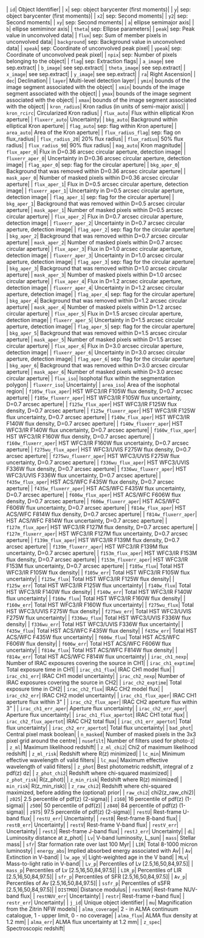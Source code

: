 
| ``id``| Object Identifier|
| ``x``| sep: object barycenter (first moments)|
| ``y``| sep: object barycenter (first moments)|
| ``x2``| sep: Second moments|
| ``y2``| sep: Second moments|
| ``xy``| sep: Second moments|
| ``a``| ellipse semimajor axis|
| ``b``| ellipse semiminor axis|
| ``theta``| sep: Ellipse parameters|
| ``peak``| sep: Peak value in unconvolved data|
| ``flux``| sep: Sum of member pixels in unconvolved data|
| ``background``| sep: Background value in unconvolved data|
| ``xpeak``| sep: Coordinate of unconvolved peak pixel|
| ``ypeak``| sep: Coordinate of unconvolved peak pixel|
| ``npix``| sep: Number of pixels belonging to the object|
| ``flag``| sep: Extraction flags|
| ``a_image``| see sep.extract|
| ``b_image``| see sep.extract|
| ``theta_image``| see sep.extract|
| ``x_image``| see sep.extract|
| ``y_image``| see sep.extract|
| ``ra``| Right Ascension|
| ``dec``| Declination|
| ``layer``| Multi-level detection layer|
| ``ymin``| bounds of the image segment associated with the object|
| ``xmin``| bounds of the image segment associated with the object|
| ``ymax``| bounds of the image segment associated with the object|
| ``xmax``| bounds of the image segment associated with the object|
| ``kron_radius``| Kron radius (in units of semi-major axis)|
| ``kron_rcirc``| Circularized Kron radius|
| ``flux_auto``| Flux within elliptical Kron aperture|
| ``fluxerr_auto``| Uncertainty|
| ``bkg_auto``| Background within elliptical Kron aperture|
| ``flag_auto``| sep: flag within Kron aperture|
| ``area_auto``| Area of the Kron aperture|
| ``flux_radius_flag``| sep: flag on flux_radius|
| ``flux_radius_20``| 20% flux radius|
| ``flux_radius``| 50% flux radius|
| ``flux_radius_90``| 90% flux radius|
| ``mag_auto``| Kron magnitude|
| ``flux_aper_0``| Flux in D=0.36 arcsec circular aperture, detection image|
| ``fluxerr_aper_0``| Uncertainty in D=0.36 arcsec circular aperture, detection image|
| ``flag_aper_0``| sep: flag for the circular aperture|
| ``bkg_aper_0``| Background that was removed within D=0.36 arcsec circular aperture|
| ``mask_aper_0``| Number of masked pixels within D=0.36 arcsec circular aperture|
| ``flux_aper_1``| Flux in D=0.5 arcsec circular aperture, detection image|
| ``fluxerr_aper_1``| Uncertainty in D=0.5 arcsec circular aperture, detection image|
| ``flag_aper_1``| sep: flag for the circular aperture|
| ``bkg_aper_1``| Background that was removed within D=0.5 arcsec circular aperture|
| ``mask_aper_1``| Number of masked pixels within D=0.5 arcsec circular aperture|
| ``flux_aper_2``| Flux in D=0.7 arcsec circular aperture, detection image|
| ``fluxerr_aper_2``| Uncertainty in D=0.7 arcsec circular aperture, detection image|
| ``flag_aper_2``| sep: flag for the circular aperture|
| ``bkg_aper_2``| Background that was removed within D=0.7 arcsec circular aperture|
| ``mask_aper_2``| Number of masked pixels within D=0.7 arcsec circular aperture|
| ``flux_aper_3``| Flux in D=1.0 arcsec circular aperture, detection image|
| ``fluxerr_aper_3``| Uncertainty in D=1.0 arcsec circular aperture, detection image|
| ``flag_aper_3``| sep: flag for the circular aperture|
| ``bkg_aper_3``| Background that was removed within D=1.0 arcsec circular aperture|
| ``mask_aper_3``| Number of masked pixels within D=1.0 arcsec circular aperture|
| ``flux_aper_4``| Flux in D=1.2 arcsec circular aperture, detection image|
| ``fluxerr_aper_4``| Uncertainty in D=1.2 arcsec circular aperture, detection image|
| ``flag_aper_4``| sep: flag for the circular aperture|
| ``bkg_aper_4``| Background that was removed within D=1.2 arcsec circular aperture|
| ``mask_aper_4``| Number of masked pixels within D=1.2 arcsec circular aperture|
| ``flux_aper_5``| Flux in D=1.5 arcsec circular aperture, detection image|
| ``fluxerr_aper_5``| Uncertainty in D=1.5 arcsec circular aperture, detection image|
| ``flag_aper_5``| sep: flag for the circular aperture|
| ``bkg_aper_5``| Background that was removed within D=1.5 arcsec circular aperture|
| ``mask_aper_5``| Number of masked pixels within D=1.5 arcsec circular aperture|
| ``flux_aper_6``| Flux in D=3.0 arcsec circular aperture, detection image|
| ``fluxerr_aper_6``| Uncertainty in D=3.0 arcsec circular aperture, detection image|
| ``flag_aper_6``| sep: flag for the circular aperture|
| ``bkg_aper_6``| Background that was removed within D=3.0 arcsec circular aperture|
| ``mask_aper_6``| Number of masked pixels within D=3.0 arcsec circular aperture|
| ``flux_iso``| Isophotal flux within the segmentation polygon|
| ``fluxerr_iso``| Uncertainty|
| ``area_iso``| Area of the isophotal region|
| ``f105w_flux_aper``| HST WFC3/IR F105W flux density, D=0.7 arcsec aperture|
| ``f105w_fluxerr_aper``| HST WFC3/IR F105W flux uncertainty, D=0.7 arcsec aperture|
| ``f125w_flux_aper``| HST WFC3/IR F125W flux density, D=0.7 arcsec aperture|
| ``f125w_fluxerr_aper``| HST WFC3/IR F125W flux uncertainty, D=0.7 arcsec aperture|
| ``f140w_flux_aper``| HST WFC3/IR F140W flux density, D=0.7 arcsec aperture|
| ``f140w_fluxerr_aper``| HST WFC3/IR F140W flux uncertainty, D=0.7 arcsec aperture|
| ``f160w_flux_aper``| HST WFC3/IR F160W flux density, D=0.7 arcsec aperture|
| ``f160w_fluxerr_aper``| HST WFC3/IR F160W flux uncertainty, D=0.7 arcsec aperture|
| ``f275wu_flux_aper``| HST WFC3/UVIS F275W flux density, D=0.7 arcsec aperture|
| ``f275wu_fluxerr_aper``| HST WFC3/UVIS F275W flux uncertainty, D=0.7 arcsec aperture|
| ``f336wu_flux_aper``| HST WFC3/UVIS F336W flux density, D=0.7 arcsec aperture|
| ``f336wu_fluxerr_aper``| HST WFC3/UVIS F336W flux uncertainty, D=0.7 arcsec aperture|
| ``f435w_flux_aper``| HST ACS/WFC F435W flux density, D=0.7 arcsec aperture|
| ``f435w_fluxerr_aper``| HST ACS/WFC F435W flux uncertainty, D=0.7 arcsec aperture|
| ``f606w_flux_aper``| HST ACS/WFC F606W flux density, D=0.7 arcsec aperture|
| ``f606w_fluxerr_aper``| HST ACS/WFC F606W flux uncertainty, D=0.7 arcsec aperture|
| ``f814w_flux_aper``| HST ACS/WFC F814W flux density, D=0.7 arcsec aperture|
| ``f814w_fluxerr_aper``| HST ACS/WFC F814W flux uncertainty, D=0.7 arcsec aperture|
| ``f127m_flux_aper``| HST WFC3/IR F127M flux density, D=0.7 arcsec aperture|
| ``f127m_fluxerr_aper``| HST WFC3/IR F127M flux uncertainty, D=0.7 arcsec aperture|
| ``f139m_flux_aper``| HST WFC3/IR F139M flux density, D=0.7 arcsec aperture|
| ``f139m_fluxerr_aper``| HST WFC3/IR F139M flux uncertainty, D=0.7 arcsec aperture|
| ``f153m_flux_aper``| HST WFC3/IR F153M flux density, D=0.7 arcsec aperture|
| ``f153m_fluxerr_aper``| HST WFC3/IR F153M flux uncertainty, D=0.7 arcsec aperture|
| ``f105w_flux``| Total HST WFC3/IR F105W flux density|
| ``f105w_err``| Total HST WFC3/IR F105W flux uncertainty|
| ``f125w_flux``| Total HST WFC3/IR F125W flux density|
| ``f125w_err``| Total HST WFC3/IR F125W flux uncertainty|
| ``f140w_flux``| Total HST WFC3/IR F140W flux density|
| ``f140w_err``| Total HST WFC3/IR F140W flux uncertainty|
| ``f160w_flux``| Total HST WFC3/IR F160W flux density|
| ``f160w_err``| Total HST WFC3/IR F160W flux uncertainty|
| ``f275wu_flux``| Total HST WFC3/UVIS F275W flux density|
| ``f275wu_err``| Total HST WFC3/UVIS F275W flux uncertainty|
| ``f336wu_flux``| Total HST WFC3/UVIS F336W flux density|
| ``f336wu_err``| Total HST WFC3/UVIS F336W flux uncertainty|
| ``f435w_flux``| Total HST ACS/WFC F435W flux density|
| ``f435w_err``| Total HST ACS/WFC F435W flux uncertainty|
| ``f606w_flux``| Total HST ACS/WFC F606W flux density|
| ``f606w_err``| Total HST ACS/WFC F606W flux uncertainty|
| ``f814w_flux``| Total HST ACS/WFC F814W flux density|
| ``f814w_err``| Total HST ACS/WFC F814W flux uncertainty|
| ``irac_ch1_nexp``| Number of IRAC exposures covering the source in CH1|
| ``irac_ch1_exptime``| Total exposure time in CH1|
| ``irac_ch1_flux``| IRAC CH1 model flux|
| ``irac_ch1_err``| IRAC CH1 model uncertainty|
| ``irac_ch2_nexp``| Number of IRAC exposures covering the source in CH2|
| ``irac_ch2_exptime``| Total exposure time in CH2|
| ``irac_ch2_flux``| IRAC CH2 model flux|
| ``irac_ch2_err``| IRAC CH2 model uncertainty|
| ``irac_ch1_flux_aper``| IRAC CH1 aperture flux within 3" |
| ``irac_ch2_flux_aper``| IRAC CH2 aperture flux within 3" |
| ``irac_ch1_err_aper``| Aperture flux uncertainty|
| ``irac_ch2_err_aper``| Aperture flux uncertainty|
| ``irac_ch1_flux_apertot``| IRAC CH1 total flux|
| ``irac_ch2_flux_apertot``| IRAC CH2 total flux|
| ``irac_ch1_err_apertot``| Total flux uncertainty|
| ``irac_ch2_err_apertot``| Total flux uncertainty|
| ``bad_phot``| Central pixel mask boolean|
| ``n_masked``| Number of masked pixels in the 3x3 pixel grid around the centre|
| ``nusefilt``| Number of filters used for photo-z|
| ``z_ml``| Maximum likelihood redshift|
| ``z_ml_chi2``| Chi2 of maximum likelihood redshift|
| ``z_ml_risk``| Redshift where R(z) minimized|
| ``lc_min``| Minimum effective wavelength of valid filters|
| ``lc_max``| Maximum effective wavelength of valid filters|
| ``z_phot``| Best photometric redshift, integral of z pdf(z) dz|
| ``z_phot_chi2``| Redshift where chi-squared maximized|
| ``z_phot_risk``| R(z_phot)|
| ``z_min_risk``| Redshift where R(z) minimized|
| ``min_risk``| R(z_min_risk)|
| ``z_raw_chi2``| Redshift where chi-squared maximized, before adding the (optional) prior|
| ``raw_chi2``| chi2(z_raw_chi2)|
| ``z025``| 2.5 percentile of pdf(z) (2-sigma)|
| ``z160``| 16 percentile of pdf(z) (1-sigma)|
| ``z500``| 50 percentile of pdf(z)|
| ``z840``| 84 percentile of pdf(z) (1-sigma)|
| ``z975``| 97.5 percentile of pdf(z) (2-sigma)|
| ``restU``| Rest-frame U-band flux|
| ``restU_err``| Uncertainty|
| ``restB``| Rest-frame B-band flux|
| ``restB_err``| Uncertainty|
| ``restV``| Rest-frame V-band flux|
| ``restV_err``| Uncertainty|
| ``restJ``| Rest-frame J-band flux|
| ``restJ_err``| Uncertainty|
| ``dL``| Luminosity distance at z_phot|
| ``Lv``| V-band luminosity, L_sun|
| ``mass``| Stellar mass|
| ``sfr``| Star formation rate over last 100 Myr|
| ``LIR``| Total 8-1000 micron luminosty|
| ``energy_abs``| Implied absorbed energy associated with Av|
| ``Av``| Extinction in V-band|
| ``lw_age_V``| Light-weighted age in the V band|
| ``MLv``| Mass-to-light ratio in V-band|
| ``Lv_p``| Percentiles of Lv [2.5,16,50,84,97.5]|
| ``mass_p``| Percentiles of Lv [2.5,16,50,84,97.5]|
| ``LIR_p``| Percentiles of LIR [2.5,16,50,84,97.5]|
| ``sfr_p``| Percentiles of SFR [2.5,16,50,84,97.5]|
| ``Av_p``| Percentiles of Av [2.5,16,50,84,97.5]|
| ``ssfr_p``| Percentiles of sSFR [2.5,16,50,84,97.5]|
| ``DISTMOD``| Distance modulus|
| ``restNUV``| Rest-frame NUV-band flux|
| ``restNUV_err``| Uncertainty|
| ``restr``| Rest-frame r-band flux|
| ``restr_err``| Uncertainty|
| ``j_id``| Unique object identifier|
| ``mu``| Magnification from the Zitrin NFW models|
| ``alma_coverage``| 2 - in ALMA continuum catalogue, 1 - upper limit, 0 - no coverage|
| ``alma_flux``| ALMA flux density at 1.2 mm|
| ``alma_err``| ALMA flux uncertainty at 1.2 mm|
| ``z_spec``| Spectroscopic redshift|
